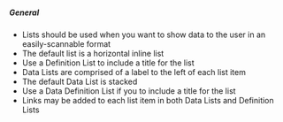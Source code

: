 ##### General

* Lists should be used when you want to show data to the user in an easily-scannable format
* The default list is a horizontal inline list
* Use a Definition List to include a title for the list
* Data Lists are comprised of a label to the left of each list item
* The default Data List is stacked
* Use a Data Definition List if you to include a title for the list
* Links may be added to each list item in both Data Lists and Definition Lists